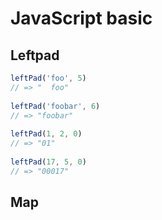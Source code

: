 # JavaScript basic
## Leftpad
```javascript
leftPad('foo', 5)
// => "  foo" 
 
leftPad('foobar', 6)
// => "foobar" 
 
leftPad(1, 2, 0)
// => "01" 
 
leftPad(17, 5, 0)
// => "00017" 
```
## Map

